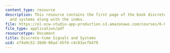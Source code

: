 ```yaml
---
content_type: resource
description: This resource contains the first page of the book discrete-time signals
  and systems along with the index.
file: https://ol-ocw-studio-app-production.s3.amazonaws.com/courses/6-003-signals-and-systems-fall-2011/e74a9c5238d006ad45fdc4c83acfb479_MIT6_003F11_front.pdf
file_type: application/pdf
resourcetype: Document
title: Discrete-time Signals and Systems
uid: e74a9c52-38d0-06ad-45fd-c4c83acfb479
---
```


